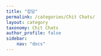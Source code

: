 ```yaml
---
title: "잡담"
permalink: /categories/Chit Chats/
layout: category
taxonomy: Chit Chats
author_profile: false
sidebar:
    nav: "docs"
---
```

